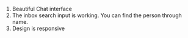 
1) Beautiful Chat interface
2) The inbox search input is working. You can find the person through name.
3) Design is responsive
